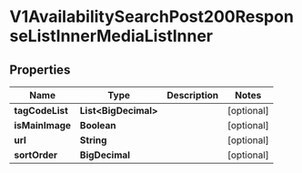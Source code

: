 

# V1AvailabilitySearchPost200ResponseListInnerMediaListInner


## Properties

| Name | Type | Description | Notes |
|------------ | ------------- | ------------- | -------------|
|**tagCodeList** | **List&lt;BigDecimal&gt;** |  |  [optional] |
|**isMainImage** | **Boolean** |  |  [optional] |
|**url** | **String** |  |  [optional] |
|**sortOrder** | **BigDecimal** |  |  [optional] |



